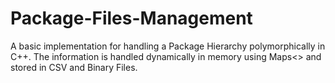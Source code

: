 # Package-Files-Management
A basic implementation for handling a Package Hierarchy polymorphically in C++. The information is handled dynamically in memory using Maps<> and stored in CSV and Binary Files.
